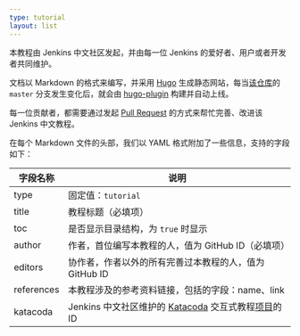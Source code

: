 ```yaml
---
type: tutorial
layout: list
---
```


本教程由 Jenkins 中文社区发起，并由每一位 Jenkins 的爱好者、用户或者开发者共同维护。

文档以 Markdown 的格式来编写，并采用 [Hugo](http://github.com/gohugoio/hugo/) 生成静态网站，每当[该仓库](https://github.com/jenkins-zh/jenkins-zh)的 `master` 分支发生变化后，就会由 [hugo-plugin](https://github.com/jenkinsci/hugo-plugin) 构建并自动上线。

每一位贡献者，都需要通过发起 [Pull Request](https://github.com/jenkins-zh/jenkins-zh/pulls) 的方式来帮忙完善、改进该 Jenkins 中文教程。

在每个 Markdown 文件的头部，我们以 YAML 格式附加了一些信息，支持的字段如下：

|字段名称|说明|
|---|---|
|type|固定值：`tutorial`|
|title|教程标题（必填项）|
|toc|是否显示目录结构，为 `true` 时显示|
|author|作者，首位编写本教程的人，值为 GitHub ID（必填项）|
|editors|协作者，作者以外的所有完善过本教程的人，值为 GitHub ID|
|references|本教程涉及的参考资料链接，包括的字段：name、link|
| katacoda | Jenkins 中文社区维护的 [Katacoda](katacoda) 交互式教程[项目](jenkins-zh-courses)的 ID |

[katacoda]: https://www.katacoda.com/
[jenkins-zh-courses]: https://github.com/jenkins-zh/jenkins-zh-courses
